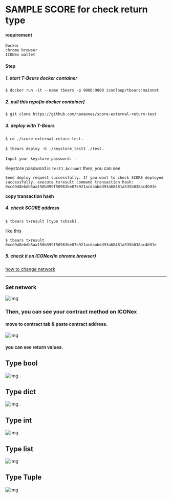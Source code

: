 
# SAMPLE SCORE for check return type

#### requirement 
```
Docker
chrome browser
ICONex wallet
```

#### Step
##### 1. start T-Bears docker container
`$ docker run -it --name tbears -p 9000:9000 iconloop/tbears:mainnet`  
##### 2. pull this repo[in docker container]
`$ git clone https://github.com/nanaones/score-external-return-test`
##### 3. deploy with T-Bears
`$ cd ./score-external-return-test` . 

`$ tbears deploy -k ./keystore_test1 ./test` . 

`Input your keystore password: ` . 

Keystore password is `test1_Account`
then, you can see


``
Send deploy request successfully.
If you want to check SCORE deployed successfully, execute txresult command
transaction hash: 0xcd948ebdb5aa158b399f50963be87e921acdaabdd93a68481a535b038ac4b91e
``
  
  
**copy transaction hash**


##### 4. check SCORE address
   `$ tbears txresult [type txhash]` . 
   
   like this  
   
   `$ tbears txresult 0xcd948ebdb5aa158b399f50963be87e921acdaabdd93a68481a535b038ac4b91e`

##### 5. check it on ICONex(in chrome browser)
   [how to change network](https://www.icondev.io/docs/how-to-change-network-in-iconex)


---

 ### Set network
 ![img](/pic/icon.png)



 ### Then, you can see your contract method on ICONex

 #### move to contract tab & paste contract address.  
 
 ![img](/pic/contract.png)



 #### you can see return values.  
 
 ## Type bool
 ![img](/pic/bool.png) . 
 
 ## Type dict
 ![img](/pic/dict.png) . 
 
 ## Type int
 ![img](/pic/int.png) . 
 
 ## Type list
 ![img](/pic/list.png)

 ## Type Tuple  
 ![img](/pic/tuple.png)    
